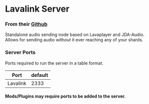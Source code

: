 # Lavalink Server
### From their [Github](https://github.com/freyacodes/Lavalink)
Standalone audio sending node based on Lavaplayer and JDA-Audio. Allows for sending audio without it ever reaching any of your shards.

### Server Ports
Ports required to run the server in a table format.

| Port     | default  |
|----------|----------|
| Lavalink |  2333    |

#### Mods/Plugins may require ports to be added to the server.
